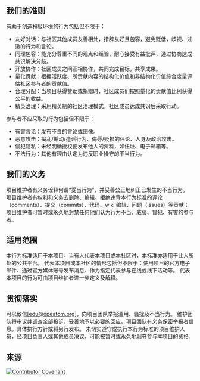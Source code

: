 ## 我们的准则

有助于创造积极环境的行为包括但不限于：

* 友好对话：与社区其他成员友善相处，措辞友好且包容，避免贬低，歧视、过激的行为和言论。
* 同理包容：能充分尊重不同的观点和经验，耐心接受有益批评，通过协商达成共识解决分歧。
* 开放协作：社区成员之间互相协作，共同完成目标，共享成果。
* 量化贡献：根据活跃度、所贡献内容的结构化价值和非结构化价值综合度量评估社区参与者的贡献值。
* 合理分配：当项目获得赞助或捐赠时，社区成员们按照量化的贡献值比例获得公平的收益。
* 精英治理：采用精英制的社区治理模式，社区成员达成共识后采取行动。

参与者不应采取的行为包括但不限于：

* 有害言论：发布不良的言论或图像。
* 恶意攻击：捣乱/煽动/造谣行为、侮辱/贬损的评论、人身及政治攻击。
* 侵犯隐私：未经明确授权便发布他人的资料，如住址、电子邮箱等。
* 不法行为：其他有理由认定为违反职业操守的不当行为。

## 我们的义务

项目维护者有义务诠释何谓“妥当行为”，并妥善公正地纠正已发生的不当行为。
项目维护者有权利和义务去删除、编辑、拒绝违背本行为标准的评论（comments）、提交（commits）、代码、wiki 编辑、问题（issues）等贡献；项目维护者可暂时或永久地封禁任何他们认为行为不当、威胁、冒犯、有害的参与者。

## 适用范围

本行为标准适用于本项目。当有人代表本项目或本社区时，本标准亦适用于此人所处的公共平台。
代表本项目或本社区的情形包括但不限于：使用项目的官方电子邮件、通过官方媒体账号发布消息、作为指定代表参与在线或线下活动等。
代表本项目的行为可由项目维护者进一步定义及解释。

## 贯彻落实

可以致信[edu@opeatom.org]，向项目团队举报滥用、骚扰及不当行为。
维护团队将审议并调查全部投诉，妥善地予以必要的回应。项目团队有义务保密举报者信息。具体执行方针或将另行发布。
未切实遵守或执行本行为标准的项目维护人员，经项目负责人或其他成员决议，可能被暂时或永久地剥夺参与本项目的资格。

## 来源

[![Contributor Covenant](https://img.shields.io/badge/Contributor%20Covenant-2.0-4baaaa.svg)](code_of_conduct.md)

